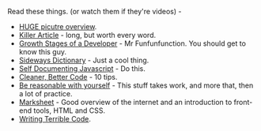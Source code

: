 Read these things.  (or watch them if they're videos) -  
   * [HUGE picutre overview](https://www.youtube.com/watch?v=sBzRwzY7G-k).  
   * [Killer Article](http://peternixey.com/post/83510597580/how-to-be-a-great-software-developer) - long, but worth every word.  
   * [Growth Stages of a Developer](https://www.youtube.com/watch?v=2qYll837a_0) - Mr Funfunfunction.  You should get to know this guy.   
   * [Sideways Dictionary](https://sidewaysdictionary.com/#/) - Just a cool thing.  
   * [Self Documenting Javascript](https://www.sitepoint.com/self-documenting-javascript/) - Do this.  
   * [Cleaner, Better Code](http://www.makeuseof.com/tag/10-tips-writing-cleaner-better-code/) - 10 tips.  
   * [Be reasonable with yourself](http://norvig.com/21-days.html) - This stuff takes work, and more that, then a lot of practice.  
   * [Marksheet](http://marksheet.io/) - Good overview of the internet and an introduction to front-end tools, HTML and CSS.  
   * [Writing Terrible Code](https://www.se.rit.edu/~tabeec/RIT_441/Resources_files/How%20To%20Write%20Unmaintainable%20Code.pdf).  

